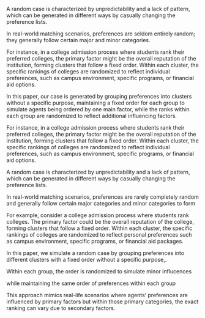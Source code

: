 A random case is characterized by unpredictability and a lack of pattern, which can be generated in different ways by casually changing the preference lists. 

In real-world matching scenarios, preferences are seldom entirely random; they generally follow certain major and minor categories.

For instance, in a college admission process where students rank their preferred colleges, the primary factor might be the overall reputation of the institution, forming clusters that follow a fixed order. Within each cluster, the specific rankings of colleges are randomized to reflect individual preferences, such as campus environment, specific programs, or financial aid options.

In this paper, our case is generated by grouping preferences into clusters without a specific purpose, maintaining a fixed order for each group to simulate agents being ordered by one main factor, while the ranks within each group are randomized to reflect additional influencing factors.





For instance, in a college admission process where students rank their preferred colleges, the primary factor might be the overall reputation of the institution, forming clusters that follow a fixed order. Within each cluster, the specific rankings of colleges are randomized to reflect individual preferences, such as campus environment, specific programs, or financial aid options.



A random case is characterized by unpredictability and a lack of pattern, which can be generated in different ways by casually changing the preference lists. 



In real-world matching scenarios, preferences are rarely completely random and generally follow certain major categories and minor categories to form



For example, consider a college admission process where students rank colleges. The primary factor could be the overall reputation of the college, forming clusters that follow a fixed order. Within each cluster, the specific rankings of colleges are randomized to reflect personal preferences such as campus environment, specific programs, or financial aid packages.



In this paper, we simulate a random case by grouping preferences into different clusters with a fixed order  without a specific purpose,.

Within each group, the order is randomized to simulate minor influcences





 while maintaining the same order of preferences within each group



This approach mimics real-life scenarios where agents’ preferences are influenced by primary factors but within those primary categories, the exact ranking can vary due to secondary factors.

